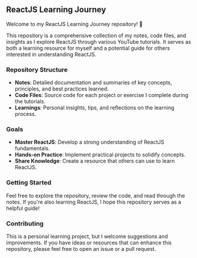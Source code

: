 ## ReactJS Learning Journey

Welcome to my ReactJS Learning Journey repository! 🚀

This repository is a comprehensive collection of my notes, code files, and insights as I explore ReactJS through various YouTube tutorials. It serves as both a learning resource for myself and a potential guide for others interested in understanding ReactJS.

### Repository Structure

- **Notes**: Detailed documentation and summaries of key concepts, principles, and best practices learned.
- **Code Files**: Source code for each project or exercise I complete during the tutorials.
- **Learnings**: Personal insights, tips, and reflections on the learning process.

### Goals

- **Master ReactJS**: Develop a strong understanding of ReactJS fundamentals.
- **Hands-on Practice**: Implement practical projects to solidify concepts.
- **Share Knowledge**: Create a resource that others can use to learn ReactJS.

### Getting Started

Feel free to explore the repository, review the code, and read through the notes. If you're also learning ReactJS, I hope this repository serves as a helpful guide!

### Contributing

This is a personal learning project, but I welcome suggestions and improvements. If you have ideas or resources that can enhance this repository, please feel free to open an issue or a pull request.
